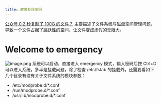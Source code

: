 ```yaml
---
title: 故障处理案例
---
```


[公众号,0.2 秒复制了 100G 的文件？](https://mp.weixin.qq.com/s/GqKHhAd93iQorDeGyHBMnA)
主要描述了文件系统与磁盘空间管理问题，导致一个文件占据了跳跃性的空间，让文件变成虚假的无限大。

# Welcome to emergency

![image.png](https://notes-learning.oss-cn-beijing.aliyuncs.com/mc9wc0/1668696069604-b1244e71-53be-4df1-891f-774e27037654.png)
系统可以启动，直接进入 emergency 模式，输入密码后按 Ctrl+D 可以进入系统，多半是挂载问题，除了检查 /etc/fstab 的挂载外，还需要看如下几个目录有没有关于文件系统的模块参数：

- /etc/modprobe.d/\*.conf
- /run/modprobe.d/\*.conf
- /usr/lib/modprobe.d/\*.conf
